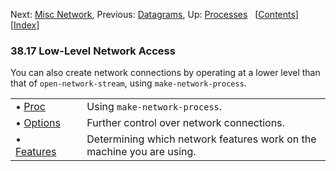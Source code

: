 

Next: [Misc Network](Misc-Network.html), Previous: [Datagrams](Datagrams.html), Up: [Processes](Processes.html)   \[[Contents](index.html#SEC_Contents "Table of contents")]\[[Index](Index.html "Index")]

### 38.17 Low-Level Network Access

You can also create network connections by operating at a lower level than that of `open-network-stream`, using `make-network-process`.

|                                            |    |                                                                       |
| :----------------------------------------- | -- | :-------------------------------------------------------------------- |
| • [Proc](Network-Processes.html)           |    | Using `make-network-process`.                                         |
| • [Options](Network-Options.html)          |    | Further control over network connections.                             |
| • [Features](Network-Feature-Testing.html) |    | Determining which network features work on the machine you are using. |
